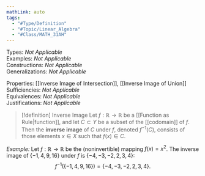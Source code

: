 ```yaml
---
mathLink: auto
tags:
  - "#Type/Definition"
  - "#Topic/Linear_Algebra"
  - "#Class/MATH_31AH"
---
```

Types: <i>Not Applicable</i>  
Examples: <i>Not Applicable</i>  
Constructions: <i>Not Applicable</i>  
Generalizations: <i>Not Applicable</i>  

Properties: [[Inverse Image of Intersection]], [[Inverse Image of Union]]  
Sufficiencies: <i>Not Applicable</i>  
Equivalences: <i>Not Applicable</i>  
Justifications: <i>Not Applicable</i>  

> [!definition] Inverse Image
> Let $f:\mathbb{R}\to\mathbb{R}$ be a [[Function as Rule|function]], and let $C\subset Y$ be a subset of the [[codomain]] of $f$. Then the **inverse image** of $C$ under $f$, denoted $f^{-1}(C)$, consists of those elements $x\in X$ such that $f(x)\in C$.

*Example:* Let $f:\mathbb{R}\to\mathbb{R}$ be the (noninvertible) mapping $f(x)=x^2$. The inverse image of $\{-1,4,9,16\}$ under $f$ is $\{-4,-3,-2,2,3,4\}$:  
$$f^{-1}(\{-1,4,9,16\})=\{-4,-3,-2,2,3,4\}.$$